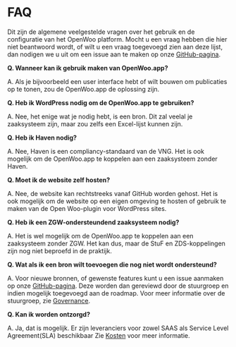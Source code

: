 # FAQ

Dit zijn de algemene veelgestelde vragen over het gebruik en de configuratie van het OpenWoo platform. Mocht u een vraag hebben die hier niet beantwoord wordt, of wilt u een vraag toegevoegd zien aan deze lijst, dan nodigen we u uit om een issue aan te maken op onze [GitHub-pagina](https://github.com/ConductionNL/woo-website-template/issues).

**Q. Wanneer kan ik gebruik maken van OpenWoo.app?**

A. Als je bijvoorbeeld een user interface hebt of wilt bouwen om publicaties op te tonen, zou de OpenWoo.app de oplossing zijn.

**Q. Heb ik WordPress nodig om de OpenWoo.app te gebruiken?**

A. Nee, het enige wat je nodig hebt, is een bron. Dit zal veelal je zaaksysteem zijn, maar zou zelfs een Excel-lijst kunnen zijn.

**Q. Heb ik Haven nodig?**

A. Nee, Haven is een compliancy-standaard van de VNG. Het is ook mogelijk om de OpenWoo.app te koppelen aan een zaaksysteem zonder Haven.

**Q. Moet ik de website zelf hosten?**

A. Nee, de website kan rechtstreeks vanaf GitHub worden gehost. Het is ook mogelijk om de website op een eigen omgeving te hosten of gebruik te maken van de Open Woo-plugin voor WordPress sites.

**Q. Heb ik een ZGW-ondersteundend zaaksysteem nodig?**

A. Het is wel mogelijk om de OpenWoo.app te koppelen aan een zaaksysteem zonder ZGW. Het kan dus, maar de StuF en ZDS-koppelingen zijn nog niet beproefd in de praktijk.

**Q. Wat als ik een bron wilt toevoegen die nog niet wordt ondersteund?**

A. Voor nieuwe bronnen, of gewenste features kunt u een issue aanmaken op onze [GitHub-pagina](https://github.com/ConductionNL/woo-website-template/issues). Deze worden dan gereviewd door de stuurgroep en indien mogelijk toegevoegd aan de roadmap. Voor meer informatie over de stuurgroep, zie [Governance](/docs/GOVERNANCE.md).

**Q. Kan ik worden ontzorgd?**

A. Ja, dat is mogelijk. Er zijn leveranciers voor zowel SAAS als Service Level Agreement(SLA) beschikbaar Zie [Kosten](https://openwoo.app/github/Kosten/?link=https://github.com/ConductionNL/woo-website-template/blob/main/docs/Kosten.md) voor meer informatie.
